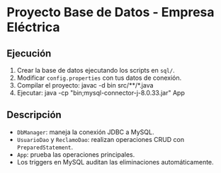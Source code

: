 # Proyecto Base de Datos - Empresa Eléctrica

## Ejecución
1. Crear la base de datos ejecutando los scripts en `sql/`.
2. Modificar `config.properties` con tus datos de conexión.
3. Compilar el proyecto:
   javac -d bin src/**/*.java
4. Ejecutar:
   java -cp "bin;mysql-connector-j-8.0.33.jar" App

## Descripción
- `DbManager`: maneja la conexión JDBC a MySQL.
- `UsuarioDao` y `ReclamoDao`: realizan operaciones CRUD con `PreparedStatement`.
- `App`: prueba las operaciones principales.
- Los triggers en MySQL auditan las eliminaciones automáticamente.
